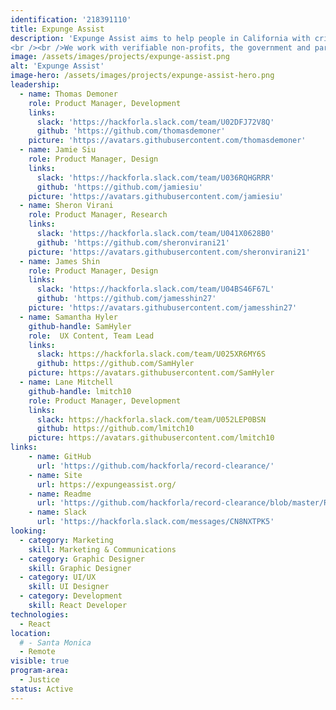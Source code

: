 ```yaml
---
identification: '218391110'
title: Expunge Assist
description: 'Expunge Assist aims to help people in California with criminal records accomplish record clearance, expungement or reduction and subsequently a second chance as a part of society.
<br /><br />We work with verifiable non-profits, the government and partners to build digital tools that can affect changes in the lives of these justice impacted individuals.'
image: /assets/images/projects/expunge-assist.png
alt: 'Expunge Assist'
image-hero: /assets/images/projects/expunge-assist-hero.png
leadership:
  - name: Thomas Demoner
    role: Product Manager, Development
    links:
      slack: 'https://hackforla.slack.com/team/U02DFJ72V8Q'
      github: 'https://github.com/thomasdemoner'
    picture: 'https://avatars.githubusercontent.com/thomasdemoner'
  - name: Jamie Siu
    role: Product Manager, Design
    links:
      slack: 'https://hackforla.slack.com/team/U036RQHGRRR'
      github: 'https://github.com/jamiesiu'
    picture: 'https://avatars.githubusercontent.com/jamiesiu'
  - name: Sheron Virani
    role: Product Manager, Research
    links:
      slack: 'https://hackforla.slack.com/team/U041X0628B0'
      github: 'https://github.com/sheronvirani21'
    picture: 'https://avatars.githubusercontent.com/sheronvirani21'
  - name: James Shin
    role: Product Manager, Design
    links:
      slack: 'https://hackforla.slack.com/team/U04BS46F67L'
      github: 'https://github.com/jamesshin27'
    picture: 'https://avatars.githubusercontent.com/jamesshin27'
  - name: Samantha Hyler
    github-handle: SamHyler
    role:  UX Content, Team Lead
    links:
      slack: https://hackforla.slack.com/team/U025XR6MY6S
      github: https://github.com/SamHyler
    picture: https://avatars.githubusercontent.com/SamHyler
  - name: Lane Mitchell
    github-handle: lmitch10
    role: Product Manager, Development
    links:
      slack: https://hackforla.slack.com/team/U052LEP0BSN
      github: https://github.com/lmitch10
    picture: https://avatars.githubusercontent.com/lmitch10
links:
    - name: GitHub
      url: 'https://github.com/hackforla/record-clearance/'
    - name: Site
      url: https://expungeassist.org/
    - name: Readme
      url: 'https://github.com/hackforla/record-clearance/blob/master/README.md'
    - name: Slack
      url: 'https://hackforla.slack.com/messages/CN8NXTPK5'
looking:
  - category: Marketing
    skill: Marketing & Communications
  - category: Graphic Designer
    skill: Graphic Designer
  - category: UI/UX
    skill: UI Designer
  - category: Development
    skill: React Developer
technologies:
  - React
location:
  # - Santa Monica
  - Remote
visible: true
program-area: 
  - Justice
status: Active
---
```

